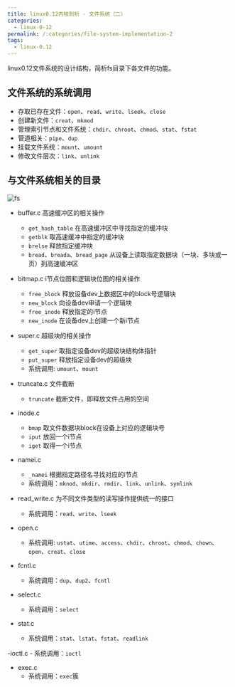 ```yaml
---
title: linux0.12内核剖析 - 文件系统（二）
categories:
  - linux-0-12
permalink: /:categories/file-system-implementation-2
tags:
  - linux-0.12
---
```


linux0.12文件系统的设计结构，简析fs目录下各文件的功能。

<!--more-->

## 文件系统的系统调用

- 存取已存在文件：`open`、`read`、`write`、`lseek`、`close`
- 创建新文件：`creat`、`mkmod`
- 管理索引节点和文件系统：`chdir`、`chroot`、`chmod`、`stat`、`fstat`
- 管道相关：`pipe`、`dup`
- 挂载文件系统：`mount`、`umount`
- 修改文件层次：`link`、`unlink`

## 与文件系统相关的目录

![fs](https://ultraji.xyz/assets/images/linux012/filesystem.jpg)

- buffer.c 高速缓冲区的相关操作
    - `get_hash_table` 在高速缓冲区中寻找指定的缓冲块
    - `getblk` 取高速缓冲中指定的缓冲块
    - `brelse` 释放指定缓冲块
    - `bread`、`breada`、`bread_page` 从设备上读取指定数据块（一块、多块或一页）到高速缓冲区

- bitmap.c i节点位图和逻辑块位图的相关操作
    - `free_block` 释放设备dev上数据区中的block号逻辑块
    - `new_block` 向设备dev申请一个逻辑块
    - `free_inode` 释放指定的i节点
    - `new_inode` 在设备dev上创建一个新i节点
    
- super.c 超级块的相关操作
    - `get_super` 取指定设备dev的超级块结构体指针
    - `put_super` 释放指定设备dev的超级块
    - 系统调用: `umount`、`mount`

- truncate.c 文件截断
    - `truncate` 截断文件，即释放文件占用的空间

- inode.c 
    - `bmap` 取文件数据块block在设备上对应的逻辑块号
    - `iput` 放回一个i节点
    - `iget` 取得一个i节点

- namei.c
    - `_namei` 根据指定路径名寻找对应的i节点
    - 系统调用：`mknod`、`mkdir`、`rmdir`、`link`、`unlink`、`symlink`

- read_write.c 为不同文件类型的读写操作提供统一的接口
    - 系统调用：`read`、`write`、`lseek`

- open.c
    - 系统调用: `ustat`、`utime`、`access`、`chdir`、`chroot`、`chmod`、`chown`、`open`、`creat`、`close`

- fcntl.c
    - 系统调用：`dup`、`dup2`、`fcntl`

- select.c
    - 系统调用：`select`

- stat.c
    - 系统调用：`stat`、`lstat`、`fstat`、`readlink`

-ioctl.c
    - 系统调用：`ioctl`

- exec.c
    - 系统调用：`exec`簇